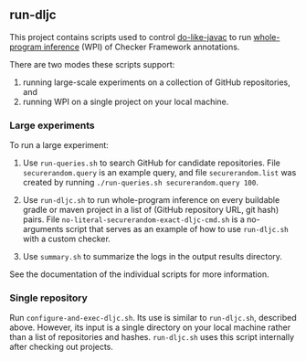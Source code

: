 ## run-dljc

This project contains scripts used to control
[do-like-javac](https://github.com/kelloggm/do-like-javac) to run
[whole-program
inference](https://checkerframework.org/manual/#whole-program-inference)
(WPI) of Checker Framework annotations.

There are two modes these scripts support:
1. running large-scale experiments on a collection of GitHub repositories, and
2. running WPI on a single project on your local machine.

### Large experiments

To run a large experiment:

1. Use `run-queries.sh` to search GitHub for candidate repositories.
File `securerandom.query` is an example query, and file `securerandom.list`
was created by running `./run-queries.sh securerandom.query 100`.

2. Use `run-dljc.sh` to run whole-program inference on every buildable
gradle or maven project in a list of (GitHub repository URL, git hash)
pairs.  File `no-literal-securerandom-exact-dljc-cmd.sh` is a no-arguments
script that serves as an example of how to use `run-dljc.sh` with a
custom checker.

3. Use `summary.sh` to summarize the logs in the output results directory.

See the documentation of the individual scripts for more information.

### Single repository

Run `configure-and-exec-dljc.sh`.
Its use is similar to `run-dljc.sh`, described above. However,
its input is a single directory on your local machine rather than
a list of repositories and hashes. `run-dljc.sh` uses this script internally
after checking out projects.
